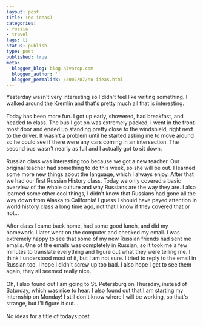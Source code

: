 ```yaml
---
layout: post
title: (no ideas)
categories:
- russia
- travel
tags: []
status: publish
type: post
published: true
meta:
  blogger_blog: blog.alvarop.com
  blogger_author: ''
  blogger_permalink: /2007/07/no-ideas.html
---
```

Yesterday wasn't very interesting so I didn't feel like writing something. I walked around the Kremlin and that's pretty much all that is interesting.<br /><br />Today has been more fun. I got up early, showered, had breakfast, and headed to class. The bus I got on was extremely packed, I went in the front-most door and ended up standing pretty close to the windshield, right next to the driver. It wasn't a problem until he started asking me to move around so he could see if there were any cars coming in an intersection. The second bus wasn't nearly as full and I actually got to sit down.<br /><br />Russian class was interesting too because we got a new teacher. Our original teacher had something to do this week, so she will be out. I learned some more new things about the language, which I always enjoy. After that we had our first Russian History class. Today we only covered a basic overview of the whole culture and why Russians are the way they are. I also learned some other cool things, I didn't know that Russians had gone all the way down from Alaska to California! I guess I should have payed attention in world history class a long time ago, not that I know if they covered that or not...<br /><br />After class I came back home, had some good lunch, and did my homework. I later went on the computer and checked my email. I was extremely happy to see that some of my new Russian friends had sent me emails. One of the emails was completely in Russian, so it took me a few minutes to translate everything and figure out what they were telling me. I think I understood most of it, but I am not sure. I tried to reply to the email in Russian too, I hope I didn't screw up too bad. I also hope I get to see them again, they all seemed really nice.<br /><br />Oh, I also found out I am going to St. Petersburg on Thursday, instead of Saturday, which was nice to hear. I also found out that I am starting my internship on Monday! I still don't know where I will be working, so that's strange, but I'll figure it out...<br /><br />No ideas for a title of todays post...

